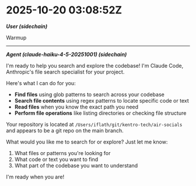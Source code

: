 <!-- Generated by SpecStory -->

# 2025-10-20 03:08:52Z

<!-- Claude Code Session 40ae7fce-e246-473a-8a4b-104cbe741472 (2025-10-20_03-08-52Z) -->

_**User (sidechain)**_

Warmup

---

_**Agent (claude-haiku-4-5-20251001) (sidechain)**_

I'm ready to help you search and explore the codebase! I'm Claude Code, Anthropic's file search specialist for your project.

Here's what I can do for you:

- **Find files** using glob patterns to search across your codebase
- **Search file contents** using regex patterns to locate specific code or text
- **Read files** when you know the exact path you need
- **Perform file operations** like listing directories or checking file structure

Your repository is located at `/Users/iflath/git/kentro-tech/air-socials` and appears to be a git repo on the main branch.

What would you like me to search for or explore? Just let me know:
1. What files or patterns you're looking for
2. What code or text you want to find
3. What part of the codebase you want to understand

I'm ready when you are!

